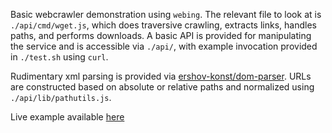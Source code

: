 Basic webcrawler demonstration using `webing`. The relevant file to look at is `./api/cmd/wget.js`, which does traversive crawling, extracts links, handles paths, and performs downloads. A basic API is provided for manipulating the service and is accessible via `./api/`, with example invocation provided in `./test.sh` using `curl`.

Rudimentary xml parsing is provided via <a href="https://github.com/ershov-konst/dom-parser" target="_blank">ershov-konst/dom-parser</a>. URLs are constructed based on absolute or relative paths and normalized using `./api/lib/pathutils.js`.

Live example available <a href="http://skullquake.dedicated.co.za/kweexamples/src/webcrawler/api/" target="_blank">here</a>
